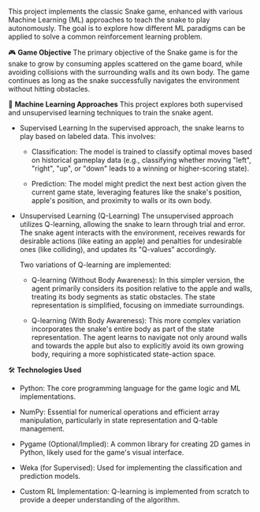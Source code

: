This project implements the classic Snake game, enhanced with various Machine Learning (ML) approaches to teach the snake to play autonomously. The goal is to explore how different ML paradigms can be applied to solve a common reinforcement learning problem.

🎮 **Game Objective**
The primary objective of the Snake game is for the snake to grow by consuming apples scattered on the game board, while avoiding collisions with the surrounding walls and its own body. The game continues as long as the snake successfully navigates the environment without hitting obstacles.

🧠 **Machine Learning Approaches**
This project explores both supervised and unsupervised learning techniques to train the snake agent.

+ Supervised Learning
In the supervised approach, the snake learns to play based on labeled data. This involves:

  - Classification: The model is trained to classify optimal moves based on historical gameplay data (e.g., classifying whether moving "left", "right", "up", or "down" leads to a winning or higher-scoring state).

  - Prediction: The model might predict the next best action given the current game state, leveraging features like the snake's position, apple's position, and proximity to walls or its own body.

- Unsupervised Learning (Q-Learning)
The unsupervised approach utilizes Q-learning, allowing the snake to learn through trial and error. The snake agent interacts with the environment, receives rewards for desirable actions (like eating an apple) and penalties for undesirable ones (like colliding), and updates its "Q-values" accordingly.

  Two variations of Q-learning are implemented:
  
    - Q-learning (Without Body Awareness): In this simpler version, the agent primarily considers its position relative to the apple and walls, treating its body segments as static obstacles. The state representation is simplified, focusing on immediate surroundings.
    
    - Q-learning (With Body Awareness): This more complex variation incorporates the snake's entire body as part of the state representation. The agent learns to navigate not only around walls and towards the apple but also to explicitly avoid its own growing body, requiring a more sophisticated state-action space.

🛠️  **Technologies Used**
- Python: The core programming language for the game logic and ML implementations.

- NumPy: Essential for numerical operations and efficient array manipulation, particularly in state representation and Q-table management.

- Pygame (Optional/Implied): A common library for creating 2D games in Python, likely used for the game's visual interface.

- Weka (for Supervised): Used for implementing the classification and prediction models.

- Custom RL Implementation: Q-learning is implemented from scratch to provide a deeper understanding of the algorithm.

